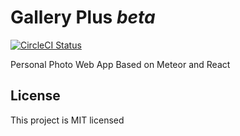 # Gallery Plus *beta*

[![CircleCI Status](https://circleci.com/gh/ShinyLeee/meteor-album-app.svg?style=shield&circle-token=:circle-token)](https://circleci.com/gh/ShinyLeee/meteor-album-app)

Personal Photo Web App Based on Meteor and React

## License

This project is MIT licensed
